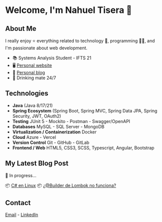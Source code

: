 # Welcome, I'm Nahuel Tisera 👋

## About Me

I really enjoy ⭐ everything related to technology 🤖, programming 👨‍💻, and I'm passionate about web development.

- 📚 Systems Analysis Student - IFTS 21
- 🖥️ [Personal website](https://portfoliofe-ten.vercel.app/portfolio)
- 📝 [Personal blog](https://dev.to/nxhuel)
- 🧉 Drinking mate 24/7

## Technologies 

- **Java** (Java 8/17/21)
- **Spring Ecosystem** (Spring Boot, Spring MVC, Spring Data JPA, Spring Security, JWT, OAuth2)
- **Testing** JUnit 5 - Mockito - Postman - Swagger/OpenAPI
- **Databases** MySQL - SQL Server - MongoDB
- **Virtualization / Containerization** Docker
- **Cloud** Azure - Vercel
- **Version Control** Git - GitHub - GitLab
- **Frontend / Web** HTML5, CSS3, SCSS, Typescript, Angular, Bootstrap

## My Latest Blog Post

📝 In progress...

📦 [C# en Linux](https://dev.to/nxhuel/c-y-aspnet-core-en-linux-solucion-recomendada-3ano)
📦 [¿@Builder de Lombok no funciona?](https://dev.to/nxhuel/builder-de-lombok-no-funciona-aca-la-solucion-que-me-salvo-1ddf)


## Contact
[Email](nahueltisera03@gmail.com) - [LinkedIn](https://www.linkedin.com/in/\tisera-nahuel-ab3864219/)



